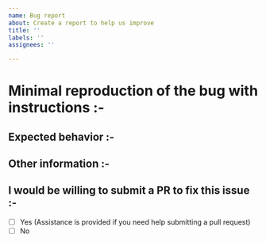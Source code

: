 ```yaml
---
name: Bug report
about: Create a report to help us improve
title: ''
labels: ''
assignees: ''

---
```


<!--

* Please fill out this template with all the relevant information so we can
  understand what's going on and fix the issue. We appreciate bugs filed and PRs
  submitted!

* Please make sure that you are familiar with and follow the Code of Conduct for
  this project (found in the CODE_OF_CONDUCT.md file).

-->

# Minimal reproduction of the bug with instructions :-

## Expected behavior :-

## Other information :-

## I would be willing to submit a PR to fix this issue :-

- [ ] Yes (Assistance is provided if you need help submitting a pull request)  
- [ ] No

<!--

If you are willing to submit a PR but are a bit unsure, feel free to check out the [Contributors Guide](CONTRIBUTING.md) for useful tips and hints that help you get started.

-->
